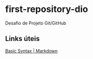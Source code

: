 # first-repository-dio
Desafio de Projeto Git/GitHub

## Links úteis
[Basic Syntax | Markdown](https://www.markdownguide.org/basic-syntax/)
